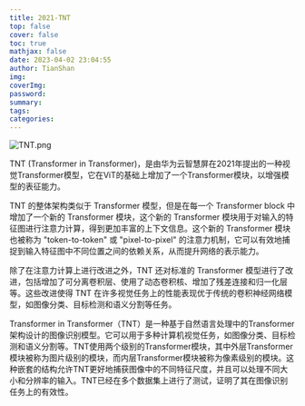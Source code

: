 ```yaml
---
title: 2021-TNT
top: false
cover: false
toc: true
mathjax: false
date: 2023-04-02 23:04:55
author: TianShan
img:
coverImg:
password:
summary:
tags:
categories:
---
```

![TNT.png](https://blog95.oss-cn-beijing.aliyuncs.com/CNN/TNT.png)


 TNT (Transformer in Transformer)，是由华为云智慧屏在2021年提出的一种视觉Transformer模型，它在ViT的基础上增加了一个Transformer模块，以增强模型的表征能力。


TNT 的整体架构类似于 Transformer 模型，但是在每一个 Transformer block 中增加了一个新的 Transformer 模块，这个新的 Transformer 模块用于对输入的特征图进行注意力计算，得到更加丰富的上下文信息。这个新的 Transformer 模块也被称为 "token-to-token" 或 "pixel-to-pixel" 的注意力机制，它可以有效地捕捉到输入特征图中不同位置之间的依赖关系，从而提升网络的表示能力。

除了在注意力计算上进行改进之外，TNT 还对标准的 Transformer 模型进行了改进，包括增加了可分离卷积层、使用了动态卷积核、增加了残差连接和归一化层等。这些改进使得 TNT 在许多视觉任务上的性能表现优于传统的卷积神经网络模型，如图像分类、目标检测和语义分割等任务。

Transformer in Transformer（TNT）是一种基于自然语言处理中的Transformer架构设计的图像识别模型。它可以用于多种计算机视觉任务，如图像分类、目标检测和语义分割等。TNT使用两个级别的Transformer模块，其中外层Transformer模块被称为图片级别的模块，而内层Transformer模块被称为像素级别的模块。这种嵌套的结构允许TNT更好地捕获图像中的不同特征尺度，并且可以处理不同大小和分辨率的输入。TNT已经在多个数据集上进行了测试，证明了其在图像识别任务上的有效性。